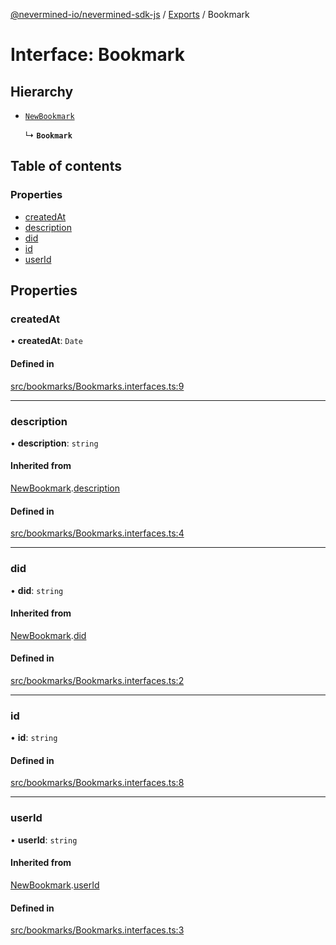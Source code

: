 [@nevermined-io/nevermined-sdk-js](../README.md) / [Exports](../modules.md) / Bookmark

# Interface: Bookmark

## Hierarchy

- [`NewBookmark`](NewBookmark.md)

  ↳ **`Bookmark`**

## Table of contents

### Properties

- [createdAt](Bookmark.md#createdat)
- [description](Bookmark.md#description)
- [did](Bookmark.md#did)
- [id](Bookmark.md#id)
- [userId](Bookmark.md#userid)

## Properties

### createdAt

• **createdAt**: `Date`

#### Defined in

[src/bookmarks/Bookmarks.interfaces.ts:9](https://github.com/nevermined-io/sdk-js/blob/9d31ebc/src/bookmarks/Bookmarks.interfaces.ts#L9)

___

### description

• **description**: `string`

#### Inherited from

[NewBookmark](NewBookmark.md).[description](NewBookmark.md#description)

#### Defined in

[src/bookmarks/Bookmarks.interfaces.ts:4](https://github.com/nevermined-io/sdk-js/blob/9d31ebc/src/bookmarks/Bookmarks.interfaces.ts#L4)

___

### did

• **did**: `string`

#### Inherited from

[NewBookmark](NewBookmark.md).[did](NewBookmark.md#did)

#### Defined in

[src/bookmarks/Bookmarks.interfaces.ts:2](https://github.com/nevermined-io/sdk-js/blob/9d31ebc/src/bookmarks/Bookmarks.interfaces.ts#L2)

___

### id

• **id**: `string`

#### Defined in

[src/bookmarks/Bookmarks.interfaces.ts:8](https://github.com/nevermined-io/sdk-js/blob/9d31ebc/src/bookmarks/Bookmarks.interfaces.ts#L8)

___

### userId

• **userId**: `string`

#### Inherited from

[NewBookmark](NewBookmark.md).[userId](NewBookmark.md#userid)

#### Defined in

[src/bookmarks/Bookmarks.interfaces.ts:3](https://github.com/nevermined-io/sdk-js/blob/9d31ebc/src/bookmarks/Bookmarks.interfaces.ts#L3)
